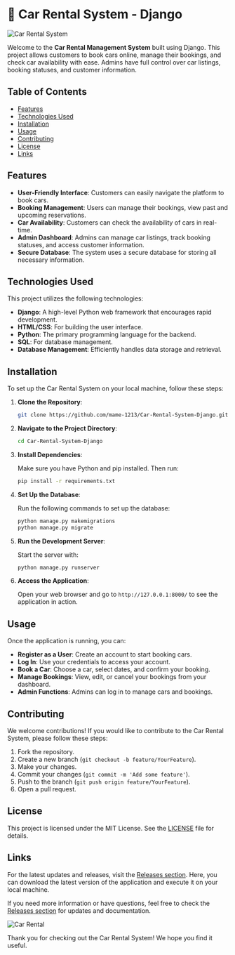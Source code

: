 # 🚗 Car Rental System - Django

![Car Rental System](https://img.shields.io/badge/Car_Rental_System-Django-brightgreen)

Welcome to the **Car Rental Management System** built using Django. This project allows customers to book cars online, manage their bookings, and check car availability with ease. Admins have full control over car listings, booking statuses, and customer information.

## Table of Contents

- [Features](#features)
- [Technologies Used](#technologies-used)
- [Installation](#installation)
- [Usage](#usage)
- [Contributing](#contributing)
- [License](#license)
- [Links](#links)

## Features

- **User-Friendly Interface**: Customers can easily navigate the platform to book cars.
- **Booking Management**: Users can manage their bookings, view past and upcoming reservations.
- **Car Availability**: Customers can check the availability of cars in real-time.
- **Admin Dashboard**: Admins can manage car listings, track booking statuses, and access customer information.
- **Secure Database**: The system uses a secure database for storing all necessary information.

## Technologies Used

This project utilizes the following technologies:

- **Django**: A high-level Python web framework that encourages rapid development.
- **HTML/CSS**: For building the user interface.
- **Python**: The primary programming language for the backend.
- **SQL**: For database management.
- **Database Management**: Efficiently handles data storage and retrieval.

## Installation

To set up the Car Rental System on your local machine, follow these steps:

1. **Clone the Repository**:

   ```bash
   git clone https://github.com/mame-1213/Car-Rental-System-Django.git
   ```

2. **Navigate to the Project Directory**:

   ```bash
   cd Car-Rental-System-Django
   ```

3. **Install Dependencies**:

   Make sure you have Python and pip installed. Then run:

   ```bash
   pip install -r requirements.txt
   ```

4. **Set Up the Database**:

   Run the following commands to set up the database:

   ```bash
   python manage.py makemigrations
   python manage.py migrate
   ```

5. **Run the Development Server**:

   Start the server with:

   ```bash
   python manage.py runserver
   ```

6. **Access the Application**:

   Open your web browser and go to `http://127.0.0.1:8000/` to see the application in action.

## Usage

Once the application is running, you can:

- **Register as a User**: Create an account to start booking cars.
- **Log In**: Use your credentials to access your account.
- **Book a Car**: Choose a car, select dates, and confirm your booking.
- **Manage Bookings**: View, edit, or cancel your bookings from your dashboard.
- **Admin Functions**: Admins can log in to manage cars and bookings.

## Contributing

We welcome contributions! If you would like to contribute to the Car Rental System, please follow these steps:

1. Fork the repository.
2. Create a new branch (`git checkout -b feature/YourFeature`).
3. Make your changes.
4. Commit your changes (`git commit -m 'Add some feature'`).
5. Push to the branch (`git push origin feature/YourFeature`).
6. Open a pull request.

## License

This project is licensed under the MIT License. See the [LICENSE](LICENSE) file for details.

## Links

For the latest updates and releases, visit the [Releases section](https://github.com/mame-1213/Car-Rental-System-Django/releases). Here, you can download the latest version of the application and execute it on your local machine.

If you need more information or have questions, feel free to check the [Releases section](https://github.com/mame-1213/Car-Rental-System-Django/releases) for updates and documentation.

![Car Rental](https://images.unsplash.com/photo-1519052143038-ecf23b1bdb3b?crop=entropy&cs=tinysrgb&fit=max&fm=jpg&ixid=MnwxMTc3N3wwfDF8c2VhcmNofDF8fGNhciUyMHJlbmV0YWwlMjBzdHxlbnwwfHx8fDE2MjY4MDE5NTI&ixlib=rb-1.2.1&q=80&w=1080)

Thank you for checking out the Car Rental System! We hope you find it useful.